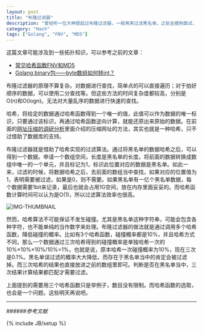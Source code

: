 ```yaml
---
layout: post
title: "布隆过滤器"
description: "曾经听一位大神提起过布隆过滤器，一般用来过滤黑名单。之前去搜狗面试，最后一个题也是这个。当时果断没想起来。"
category: "Hash"
tags: ["Golang", "FNV", "MD5"]
---
```


这篇文章可能涉及到一些拓扑知识，可以参考之前的文章：

+ [常见哈希函数FNV和MD5](http://blog.cyeam.com/hash/2014/07/28/fnv%26md5)
+ [Golang binary包——byte数组如何转int？](http://blog.cyeam.com/hash/2014/07/29/go_bytearraytoint)

布隆过滤器的原理不算复杂。对数据进行查找，简单点的可以直接遍历；对于拍好顺序的数据，可以使用二分查找等。但这些方法的时间复杂度都较高，分别是O(n)和O(logn)。无法对大量乱序的数据进行快速的查找。

哈希，将给定的数据通过哈希函数得到一个唯一的值，此值可以作为数据的唯一标识，只要通过该标识，再通过哈希函数逆向计算，就能还原出来原始的数据。在前面的[网址压缩的调研分析](http://blog.cyeam.com/web/2014/07/24/short_url)里面介绍的压缩网址的方法，其实也就是一种哈希，只不过借助了数据库的支持。

布隆过滤器就是借助了哈希实现的过滤算法。通过将黑名单的数据哈希之后，可以得到一个数据。申请一个数组空间，长度是黑名单的长度。将前面的数据转换成数组中唯一的一个单元，并且标记为1，标识此位置对应的数据是黑名单。如此一来，过滤的时候，将数据哈希之后，去前面的数组当中查找，如果对应的位置值为1，表明需要被过滤，如果是0，则不需要。如果黑名单有一亿个黑名单数据，每个数据需要1bit来记录，最后也就会占用1G空间，放在内存里面妥妥的。而哈希函数计算时间可以认为是O(1)，所以过滤算法效率也很高。

![IMG-THUMBNAIL](https://res.cloudinary.com/cyeam/image/upload/v1537933530/cyeam/bloomfilter.jpg)

然而，哈希算法不可能保证不发生碰撞。尤其是黑名单这种字符串，可能会包含各种字符，也不能单纯的当作数字来处理。布隆过滤器的做法就是通过调用多个哈希函数，降低碰撞的概率。比如有3个哈希函数，碰撞概率都是10%，并且哈希方式不同，那么一个数据通过三次哈希得到的碰撞概率是单独哈希一次的 10%×10%×10%/10%=1%，也就是说，原本哈希一次碰撞概率为10%，现在三次是0.1%。黑名单误过滤的概率大大降低，而存在于黑名单当中的肯定会被过滤掉。而三次哈希的结果也直接放进之前的数组里即可。判断是否在黑名单当中，三次结果计算结果都匹配才需要过滤。

上面提到的需要用三个哈希函数只是举例子，数目没有限制。而哈希函数的选取，也会是一个问题。这些明天再说吧。

---

######*参考文献*

{% include JB/setup %}